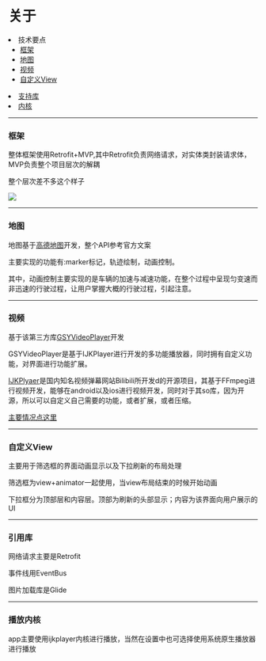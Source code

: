 <h1>关于</h1>
    <li>技术要点
        <ul>
            <li><a href="#arch">框架</a></li>
            <li><a href="#map">地图</a></li>
            <li><a href="#video">视频</a></li>
            <li><a href="#view">自定义View</a></li>
        </ul>
    </li>
    <li><a href="#support">支持库</a></li>
    <li><a href="#video_in">内核</a></li>
</ul>
<hr/>
<h3><a name="arch">框架</a></h3>
<p>整体框架使用Retrofit+MVP,其中Retrofit负责网络请求，对实体类封装请求体，MVP负责整个项目层次的解耦</p>
<p>整个层次差不多这个样子</p>
<img src="../img/arch.png"/>
<hr/>
<h3><a name="map">地图</a></h3>
<p>地图基于<a href="https://lbs.amap.com">高德地图</a>开发，整个API参考官方文案</p>
<p>主要实现的功能有:marker标记，轨迹绘制，动画控制。</p>
<p>其中，动画控制主要实现的是车辆的加速与减速功能，在整个过程中呈现匀变速而非迅速的行驶过程，让用户掌握大概的行驶过程，引起注意。</p>
<hr/>
<h3><a name="video">视频</a></h3>
<p>基于该第三方库<a href="https://github.com/CarGuo/GSYVideoPlayer">GSYVideoPlayer</a>开发</p>
<p>GSYVideoPlayer是基于IJKPlayer进行开发的多功能播放器，同时拥有自定义功能，对界面进行功能扩展。</p>
<p><a href="https://github.com/Bilibili/ijkplayer">IJKPlyaer</a>是国内知名视频弹幕网站Bilibili所开发d的开源项目，其基于FFmpeg进行视频开发，能够在android以及ios进行视频开发，同时对于其so库，因为开源，所以可以自定义自己需要的功能，或者扩展，或者压缩。</p>
<a href="https://blog.csdn.net/qq_34206863/article/details/81564975">主要情况点这里</a>
<hr/>
<h3><a name="view">自定义View</a></h3>
<p>主要用于筛选框的界面动画显示以及下拉刷新的布局处理</p>
<P>筛选框为view+animator一起使用，当view布局结束的时候开始动画</P>
<P>下拉框分为顶部层和内容层。顶部为刷新的头部显示；内容为该界面向用户展示的UI</P>
<hr/>
<h3><a name="support">引用库</a></h3>
<p>网络请求主要是Retrofit</p>
<p>事件线用EventBus</p>
<p>图片加载库是Glide</p>
<hr/>
<h3><a name="video_in">播放内核</a></h3>
<p>app主要使用ijkplayer内核进行播放，当然在设置中也可选择使用系统原生播放器进行播放</p>

